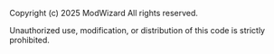 Copyright (c) 2025 ModWizard
All rights reserved.

Unauthorized use, modification, or distribution of this code is strictly prohibited.
